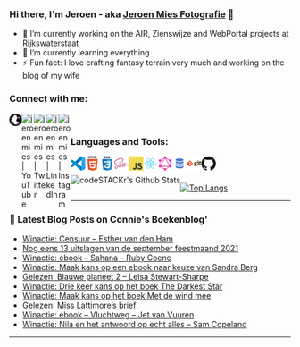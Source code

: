 ### Hi there, I'm Jeroen - aka [Jeroen Mies Fotografie][website] 👋

- 🔭 I’m currently working on the AIR, Zienswijze and WebPortal projects at Rijkswaterstaat
- 🌱 I’m currently learning everything
- ⚡ Fun fact: I love crafting fantasy terrain very much and working on the blog of my wife

### Connect with me:

[<img align="left" alt="jeroenmies" width="22px" src="https://raw.githubusercontent.com/iconic/open-iconic/master/svg/globe.svg" />][website]
[<img align="left" alt="jeroenmies | YouTube" width="22px" src="https://cdn.jsdelivr.net/npm/simple-icons@v3/icons/youtube.svg" />][youtube]
[<img align="left" alt="jeroenmies | Twitter" width="22px" src="https://cdn.jsdelivr.net/npm/simple-icons@v3/icons/twitter.svg" />][twitter]
[<img align="left" alt="jeroenmies | LinkedIn" width="22px" src="https://cdn.jsdelivr.net/npm/simple-icons@v3/icons/linkedin.svg" />][linkedin]
[<img align="left" alt="jeroenmies | Instagram" width="22px" src="https://cdn.jsdelivr.net/npm/simple-icons@v3/icons/instagram.svg" />][instagram]

<br />

### Languages and Tools:

[<img align="left" alt="Visual Studio Code" width="26px" src="https://raw.githubusercontent.com/github/explore/80688e429a7d4ef2fca1e82350fe8e3517d3494d/topics/visual-studio-code/visual-studio-code.png" />][webdevplaylist]
[<img align="left" alt="HTML5" width="26px" src="https://raw.githubusercontent.com/github/explore/80688e429a7d4ef2fca1e82350fe8e3517d3494d/topics/html/html.png" />][webdevplaylist]
[<img align="left" alt="CSS3" width="26px" src="https://raw.githubusercontent.com/github/explore/80688e429a7d4ef2fca1e82350fe8e3517d3494d/topics/css/css.png" />][cssplaylist]
[<img align="left" alt="Sass" width="26px" src="https://raw.githubusercontent.com/github/explore/80688e429a7d4ef2fca1e82350fe8e3517d3494d/topics/sass/sass.png" />][cssplaylist]
[<img align="left" alt="JavaScript" width="26px" src="https://raw.githubusercontent.com/github/explore/80688e429a7d4ef2fca1e82350fe8e3517d3494d/topics/javascript/javascript.png" />][jsplaylist]
[<img align="left" alt="React" width="26px" src="https://raw.githubusercontent.com/github/explore/80688e429a7d4ef2fca1e82350fe8e3517d3494d/topics/react/react.png" />][reactplaylist]
[<img align="left" alt="GraphQL" width="26px" src="https://raw.githubusercontent.com/github/explore/80688e429a7d4ef2fca1e82350fe8e3517d3494d/topics/graphql/graphql.png" />][webdevplaylist]
[<img align="left" alt="SQL" width="26px" src="https://raw.githubusercontent.com/github/explore/80688e429a7d4ef2fca1e82350fe8e3517d3494d/topics/sql/sql.png" />][webdevplaylist]
[<img align="left" alt="Git" width="26px" src="https://raw.githubusercontent.com/github/explore/80688e429a7d4ef2fca1e82350fe8e3517d3494d/topics/git/git.png" />][webdevplaylist]
[<img align="left" alt="GitHub" width="26px" src="https://raw.githubusercontent.com/github/explore/78df643247d429f6cc873026c0622819ad797942/topics/github/github.png" />][webdevplaylist]

<br />
<br />

<img align="left" alt="codeSTACKr's Github Stats" src="https://github-readme-stats.vercel.app/api?username=jeroenmies&show_icons=true&hide_border=true&count_private=true&theme=tokyonight" />

[![Top Langs](https://github-readme-stats.vercel.app/api/top-langs/?username=jeroenmies)](https://github.com/jeroenmies/github-readme-stats)

---

### 📕 Latest Blog Posts on Connie's Boekenblog'
<!-- BLOG-POST-LIST:START -->
- [Winactie: Censuur – Esther van den Ham](https://conniesboekenblog.nl/2021/09/29/winactie-censuur-esther-van-den-ham/?utm_source=rss&utm_medium=rss&utm_campaign=winactie-censuur-esther-van-den-ham)
- [Nog eens 13 uitslagen van de september feestmaand 2021](https://conniesboekenblog.nl/2021/09/28/nog-eens-13-uitslagen-van-de-september-feestmaand-2021/?utm_source=rss&utm_medium=rss&utm_campaign=nog-eens-13-uitslagen-van-de-september-feestmaand-2021)
- [Winactie: ebook – Sahana – Ruby Coene](https://conniesboekenblog.nl/2021/09/28/winactie-ebook-sahana-ruby-coene/?utm_source=rss&utm_medium=rss&utm_campaign=winactie-ebook-sahana-ruby-coene)
- [Winactie: Maak kans op een ebook naar keuze van Sandra Berg](https://conniesboekenblog.nl/2021/09/27/winactie-maak-kans-op-een-ebook-naar-keuze-van-sandra-berg/?utm_source=rss&utm_medium=rss&utm_campaign=winactie-maak-kans-op-een-ebook-naar-keuze-van-sandra-berg)
- [Gelezen: Blauwe planeet 2 – Leisa Stewart-Sharpe](https://conniesboekenblog.nl/2021/09/26/gelezen-blauwe-planeet-2-leisa-stewart-sharpe/?utm_source=rss&utm_medium=rss&utm_campaign=gelezen-blauwe-planeet-2-leisa-stewart-sharpe)
- [Winactie: Drie keer kans op het boek The Darkest Star](https://conniesboekenblog.nl/2021/09/26/winactie-drie-keer-kans-op-het-boek-the-darkest-star/?utm_source=rss&utm_medium=rss&utm_campaign=winactie-drie-keer-kans-op-het-boek-the-darkest-star)
- [Winactie: Maak kans op het boek Met de wind mee](https://conniesboekenblog.nl/2021/09/25/winactie-maak-kans-op-het-boek-met-de-wind-mee/?utm_source=rss&utm_medium=rss&utm_campaign=winactie-maak-kans-op-het-boek-met-de-wind-mee)
- [Gelezen: Miss Lattimore’s brief](https://conniesboekenblog.nl/2021/09/24/gelezen-miss-lattimores-brief/?utm_source=rss&utm_medium=rss&utm_campaign=gelezen-miss-lattimores-brief)
- [Winactie: ebook – Vluchtweg – Jet van Vuuren](https://conniesboekenblog.nl/2021/09/24/winactie-ebook-vluchtweg-jet-van-vuuren/?utm_source=rss&utm_medium=rss&utm_campaign=winactie-ebook-vluchtweg-jet-van-vuuren)
- [Winactie: Nila en het antwoord op echt alles – Sam Copeland](https://conniesboekenblog.nl/2021/09/23/winactie-nila-en-het-antwoord-op-echt-alles-sam-copeland/?utm_source=rss&utm_medium=rss&utm_campaign=winactie-nila-en-het-antwoord-op-echt-alles-sam-copeland)
<!-- BLOG-POST-LIST:END -->

---

[website]: https://jeroenmiesfotografie.nl
[twitter]: https://twitter.com/jeroenmies
[youtube]: https://www.youtube.com/channel/UCdM6wXDAk3Y8_ycxkSfAD7Q
[instagram]: https://www.instagram.com/jeroenmies/
[linkedin]: https://www.linkedin.com/in/jeroenmies/
[webdevplaylist]: https://www.youtube.com/playlist?list=PLlhZGGVFsRrTQQnp_2UwWSoAigm-9_SqR
[jsplaylist]: https://www.youtube.com/playlist?list=PLC5BA7CB1270B2073
[cssplaylist]: https://www.youtube.com/playlist?list=PLlhZGGVFsRrSeV5xra6z-nU60cqompunz
[reactplaylist]: https://www.youtube.com/playlist?list=PLC5BA7CB1270B2073
